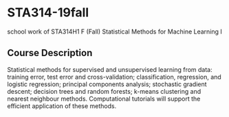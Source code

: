 # STA314-19fall
school work of STA314H1 F (Fall) Statistical Methods for Machine Learning I
## Course Description
Statistical methods for supervised and unsupervised learning from data: training error, test error and cross-validation; classification, regression, and logistic regression; principal components analysis; stochastic gradient descent; decision trees and random forests; k-means clustering and nearest neighbour methods. Computational tutorials will support the efficient application of these methods.
